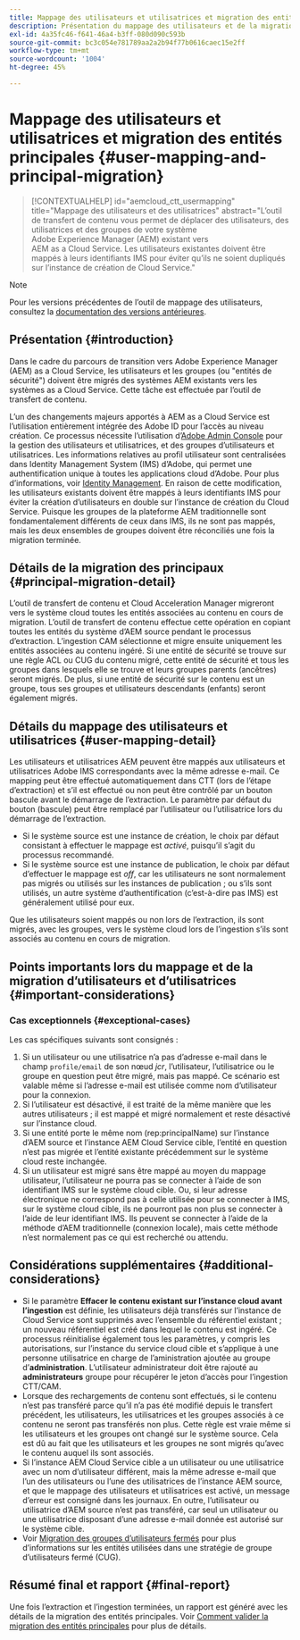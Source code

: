 ```yaml
---
title: Mappage des utilisateurs et utilisatrices et migration des entités principales
description: Présentation du mappage des utilisateurs et de la migration des entités de sécurité dans AEM as a Cloud Service.
exl-id: 4a35fc46-f641-46a4-b3ff-080d090c593b
source-git-commit: bc3c054e781789aa2a2b94f77b0616caec15e2ff
workflow-type: tm+mt
source-wordcount: '1004'
ht-degree: 45%

---
```


# Mappage des utilisateurs et utilisatrices et migration des entités principales {#user-mapping-and-principal-migration}

>[!CONTEXTUALHELP]
>id="aemcloud_ctt_usermapping"
>title="Mappage des utilisateurs et des utilisatrices"
>abstract="L’outil de transfert de contenu vous permet de déplacer des utilisateurs, des utilisatrices et des groupes de votre système Adobe Experience Manager (AEM) existant vers AEM as a Cloud Service. Les utilisateurs existantes doivent être mappés à leurs identifiants IMS pour éviter qu’ils ne soient dupliqués sur l’instance de création de Cloud Service."

>[!NOTE]
>Pour les versions précédentes de l’outil de mappage des utilisateurs, consultez la [documentation des versions antérieures](/help/journey-migration/content-transfer-tool/user-mapping-tool-legacy/considerations-user-mapping-tool-legacy.md).

## Présentation {#introduction}

Dans le cadre du parcours de transition vers Adobe Experience Manager (AEM) as a Cloud Service, les utilisateurs et les groupes (ou &quot;entités de sécurité&quot;) doivent être migrés des systèmes AEM existants vers les systèmes as a Cloud Service. Cette tâche est effectuée par l’outil de transfert de contenu.

L’un des changements majeurs apportés à AEM as a Cloud Service est l’utilisation entièrement intégrée des Adobe ID pour l’accès au niveau création. Ce processus nécessite l’utilisation d’[Adobe Admin Console](https://helpx.adobe.com/fr/enterprise/using/admin-console.html) pour la gestion des utilisateurs et utilisatrices, et des groupes d’utilisateurs et utilisatrices. Les informations relatives au profil utilisateur sont centralisées dans Identity Management System (IMS) d’Adobe, qui permet une authentification unique à toutes les applications cloud d’Adobe. Pour plus d’informations, voir [Identity Management](https://experienceleague.adobe.com/docs/experience-manager-cloud-service/content/overview/what-is-new-and-different.html?lang=fr#identity-management). En raison de cette modification, les utilisateurs existants doivent être mappés à leurs identifiants IMS pour éviter la création d’utilisateurs en double sur l’instance de création du Cloud Service. Puisque les groupes de la plateforme AEM traditionnelle sont fondamentalement différents de ceux dans IMS, ils ne sont pas mappés, mais les deux ensembles de groupes doivent être réconciliés une fois la migration terminée.

## Détails de la migration des principaux {#principal-migration-detail}

L’outil de transfert de contenu et Cloud Acceleration Manager migreront vers le système cloud toutes les entités associées au contenu en cours de migration.  L’outil de transfert de contenu effectue cette opération en copiant toutes les entités du système d’AEM source pendant le processus d’extraction.  L’ingestion CAM sélectionne et migre ensuite uniquement les entités associées au contenu ingéré. Si une entité de sécurité se trouve sur une règle ACL ou CUG du contenu migré, cette entité de sécurité et tous les groupes dans lesquels elle se trouve et leurs groupes parents (ancêtres) seront migrés. De plus, si une entité de sécurité sur le contenu est un groupe, tous ses groupes et utilisateurs descendants (enfants) seront également migrés.

## Détails du mappage des utilisateurs et utilisatrices {#user-mapping-detail}

Les utilisateurs et utilisatrices AEM peuvent être mappés aux utilisateurs et utilisatrices Adobe IMS correspondants avec la même adresse e-mail.  Ce mapping peut être effectué automatiquement dans CTT (lors de l’étape d’extraction) et s’il est effectué ou non peut être contrôlé par un bouton bascule avant le démarrage de l’extraction. Le paramètre par défaut du bouton (bascule) peut être remplacé par l’utilisateur ou l’utilisatrice lors du démarrage de l’extraction.

* Si le système source est une instance de création, le choix par défaut consistant à effectuer le mappage est _activé_, puisqu’il s’agit du processus recommandé.
* Si le système source est une instance de publication, le choix par défaut d’effectuer le mappage est _off_, car les utilisateurs ne sont normalement pas migrés ou utilisés sur les instances de publication ; ou s’ils sont utilisés, un autre système d’authentification (c’est-à-dire pas IMS) est généralement utilisé pour eux.

Que les utilisateurs soient mappés ou non lors de l’extraction, ils sont migrés, avec les groupes, vers le système cloud lors de l’ingestion s’ils sont associés au contenu en cours de migration.

## Points importants lors du mappage et de la migration d’utilisateurs et d’utilisatrices {#important-considerations}

### Cas exceptionnels {#exceptional-cases}

Les cas spécifiques suivants sont consignés :

1. Si un utilisateur ou une utilisatrice n’a pas d’adresse e-mail dans le champ `profile/email` de son nœud *jcr*, l’utilisateur, l’utilisatrice ou le groupe en question peut être migré, mais pas mappé. Ce scénario est valable même si l’adresse e-mail est utilisée comme nom d’utilisateur pour la connexion.
2. Si l’utilisateur est désactivé, il est traité de la même manière que les autres utilisateurs ; il est mappé et migré normalement et reste désactivé sur l’instance cloud.
3. Si une entité porte le même nom (rep:principalName) sur l’instance d’AEM source et l’instance AEM Cloud Service cible, l’entité en question n’est pas migrée et l’entité existante précédemment sur le système cloud reste inchangée.
4. Si un utilisateur est migré sans être mappé au moyen du mappage utilisateur, l’utilisateur ne pourra pas se connecter à l’aide de son identifiant IMS sur le système cloud cible. Ou, si leur adresse électronique ne correspond pas à celle utilisée pour se connecter à IMS, sur le système cloud cible, ils ne pourront pas non plus se connecter à l’aide de leur identifiant IMS. Ils peuvent se connecter à l’aide de la méthode d’AEM traditionnelle (connexion locale), mais cette méthode n’est normalement pas ce qui est recherché ou attendu.

## Considérations supplémentaires {#additional-considerations}

* Si le paramètre **Effacer le contenu existant sur l’instance cloud avant l’ingestion** est définie, les utilisateurs déjà transférés sur l’instance de Cloud Service sont supprimés avec l’ensemble du référentiel existant ; un nouveau référentiel est créé dans lequel le contenu est ingéré. Ce processus réinitialise également tous les paramètres, y compris les autorisations, sur l’instance du service cloud cible et s’applique à une personne utilisatrice en charge de l’aministration ajoutée au groupe d’**administration**. L’utilisateur administrateur doit être rajouté au **administrateurs** groupe pour récupérer le jeton d’accès pour l’ingestion CTT/CAM.
* Lorsque des rechargements de contenu sont effectués, si le contenu n’est pas transféré parce qu’il n’a pas été modifié depuis le transfert précédent, les utilisateurs, les utilisatrices et les groupes associés à ce contenu ne seront pas transférés non plus. Cette règle est vraie même si les utilisateurs et les groupes ont changé sur le système source. Cela est dû au fait que les utilisateurs et les groupes ne sont migrés qu’avec le contenu auquel ils sont associés.
* Si l’instance AEM Cloud Service cible a un utilisateur ou une utilisatrice avec un nom d’utilisateur différent, mais la même adresse e-mail que l’un des utilisateurs ou l’une des utilisatrices de l’instance AEM source, et que le mappage des utilisateurs et utilisatrices est activé, un message d’erreur est consigné dans les journaux. En outre, l’utilisateur ou utilisatrice d’AEM source n’est pas transféré, car seul un utilisateur ou une utilisatrice disposant d’une adresse e-mail donnée est autorisé sur le système cible.
* Voir [Migration des groupes d’utilisateurs fermés](/help/journey-migration/content-transfer-tool/using-content-transfer-tool/closed-user-groups-migration.md) pour plus d’informations sur les entités utilisées dans une stratégie de groupe d’utilisateurs fermé (CUG).

## Résumé final et rapport {#final-report}

Une fois l’extraction et l’ingestion terminées, un rapport est généré avec les détails de la migration des entités principales. Voir [Comment valider la migration des entités principales](/help/journey-migration/content-transfer-tool/using-content-transfer-tool/validating-content-transfers.md#how-to-validate-principal-migration) pour plus de détails.
